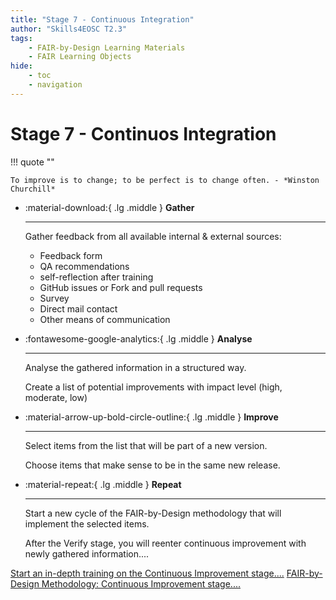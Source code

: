 ```yaml
---
title: "Stage 7 - Continuous Integration"
author: "Skills4EOSC T2.3"
tags: 
    - FAIR-by-Design Learning Materials
    - FAIR Learning Objects
hide:
    - toc
    - navigation
---
```


# Stage 7 - Continuos Integration 

!!! quote ""

    To improve is to change; to be perfect is to change often. - *Winston Churchill*


<div class="grid cards" markdown>

-   :material-download:{ .lg .middle } __Gather__

    ---

    Gather feedback from all available internal & external sources:

    - Feedback form
    - QA recommendations
    - self-reflection after training
    - GitHub issues or Fork and pull requests
    - Survey
    - Direct mail contact
    - Other means of communication


-   :fontawesome-google-analytics:{ .lg .middle } __Analyse__

    ---

    Analyse the gathered information in a structured way.

    Create a list of potential improvements with impact level (high, moderate, low)


-   :material-arrow-up-bold-circle-outline:{ .lg .middle } __Improve__

    ---

    Select items from the list that will be part of a new version.

    Choose items that make sense to be in the same new release.



-   :material-repeat:{ .lg .middle } __Repeat__

    ---

    Start a new cycle of the FAIR-by-Design methodology that will implement the selected items.

    After the Verify stage, you will reenter continuous improvement with newly gathered information....

</div>

​<a href="https://fair-by-design-methodology.github.io/FAIR-by-Design_ToT/latest/Stage%206%20%E2%80%93%20Verify/20-Continuous%20Improvement/20-CI/" class="btn btn-dark text-white btn-lg btn-block">Start an in-depth training on the Continuous Improvement stage....</a>
<a href="https://fair-by-design-methodology.github.io/FAIR-by-Design_Book/4%20-%20FAIR-by-design%20learning%20materials%20creation/4.2%20-%20Continuous%20Improvement/417-improvement/" class="btn btn-dark text-white btn-lg btn-block">FAIR-by-Design Methodology: Continuous Improvement stage....</a>
